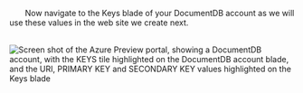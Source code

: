        Now navigate to the Keys blade of your DocumentDB account as we will use these values in the web site we create next.

       ![Screen shot of the Azure Preview portal, showing a DocumentDB account, with the <!-- deleted by customization Keys button --><!-- keep by customization: begin --> KEYS tile <!-- keep by customization: end --> highlighted on the DocumentDB account blade, and the URI, PRIMARY KEY and SECONDARY KEY values highlighted on the Keys blade](./media/documentdb-keys/keys.png)